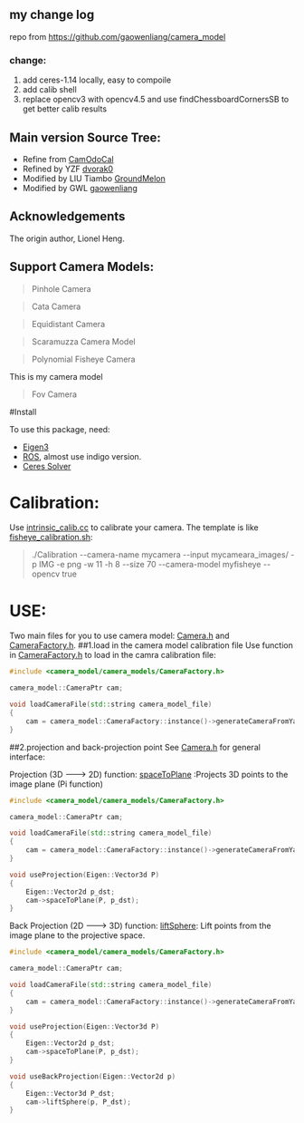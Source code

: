 ## my change log

repo from https://github.com/gaowenliang/camera_model

### change:

1. add ceres-1.14 locally, easy to compoile
2. add calib shell
3. replace opencv3 with opencv4.5 and use findChessboardCornersSB to  get better calib results

## Main version  Source Tree:

* Refine from [CamOdoCal](https://github.com/hengli/camera_model)
* Refined by YZF [dvorak0](https://github.com/dvorak0)
* Modified by LIU Tiambo [GroundMelon](https://github.com/groundmelon)
* Modified by GWL [gaowenliang](https://github.com/gaowenliang)

## Acknowledgements

The origin author, Lionel Heng.

## Support Camera Models:

> Pinhole Camera

> Cata Camera

> Equidistant Camera

> Scaramuzza Camera Model

> Polynomial Fisheye Camera

This is my camera model

> Fov Camera

#Install

To use this package, need:

* [Eigen3](http://eigen.tuxfamily.org/)
* [ROS](http://wiki.ros.org/), almost use indigo version.
* [Ceres Solver](http://ceres-solver.org)

# Calibration:

Use [intrinsic_calib.cc](https://github.com/dvorak0/camera_model/blob/master/src/intrinsic_calib.cc) to calibrate your camera.
The template is like [fisheye_calibration.sh](https://github.com/gaowenliang/camera_model/blob/master/calibrate_template/fisheye_calibration.sh):

> ./Calibration --camera-name mycamera --input mycameara_images/ -p IMG -e png -w 11 -h 8 --size 70 --camera-model myfisheye --opencv true

# USE:

Two main files for you to use camera model: [Camera.h](https://github.com/dvorak0/camera_model/blob/master/include/camera_model/camera_models/Camera.h) and [CameraFactory.h](https://github.com/gaowenliang/camera_model/blob/master/include/camera_model/camera_models/CameraFactory.h).
##1.load in the camera model calibration file
Use function in [CameraFactory.h](https://github.com/gaowenliang/camera_model/blob/master/include/camera_model/camera_models/CameraFactory.h) to load in the camra calibration file:

```c++
#include <camera_model/camera_models/CameraFactory.h>

camera_model::CameraPtr cam;

void loadCameraFile(std::string camera_model_file)
{
    cam = camera_model::CameraFactory::instance()->generateCameraFromYamlFile(camera_model_file);
}
```

##2.projection and back-projection point
See [Camera.h](https://github.com/dvorak0/camera_model/blob/master/include/camera_model/camera_models/Camera.h) for general interface:

Projection (3D ---> 2D) function:
[spaceToPlane](https://github.com/gaowenliang/camera_model/blob/master/calibrate_template/fisheye_calibration.sh) :Projects 3D points to the image plane (Pi function)

```c++
#include <camera_model/camera_models/CameraFactory.h>

camera_model::CameraPtr cam;

void loadCameraFile(std::string camera_model_file)
{
    cam = camera_model::CameraFactory::instance()->generateCameraFromYamlFile(camera_model_file);
}

void useProjection(Eigen::Vector3d P)
{
    Eigen::Vector2d p_dst;
    cam->spaceToPlane(P, p_dst);
}
```

Back Projection (2D ---> 3D) function:
[liftSphere](https://github.com/gaowenliang/camera_model/blob/master/calibrate_template/fisheye_calibration.sh):   Lift points from the image plane to the projective space.

```c++
#include <camera_model/camera_models/CameraFactory.h>

camera_model::CameraPtr cam;

void loadCameraFile(std::string camera_model_file)
{
    cam = camera_model::CameraFactory::instance()->generateCameraFromYamlFile(camera_model_file);
}

void useProjection(Eigen::Vector3d P)
{
    Eigen::Vector2d p_dst;
    cam->spaceToPlane(P, p_dst);
}

void useBackProjection(Eigen::Vector2d p)
{
    Eigen::Vector3d P_dst;
    cam->liftSphere(p, P_dst);
}
```
